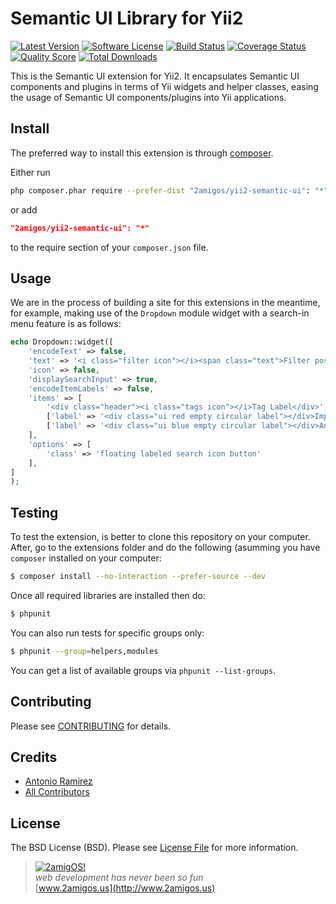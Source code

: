 # Semantic UI Library for Yii2

[![Latest Version](https://img.shields.io/github/release/2amigos/yii2-semantic-ui.svg?style=flat-square)](https://github.com/2amigos/yii2-semantic-ui/releases)
[![Software License](https://img.shields.io/badge/license-BSD-brightgreen.svg?style=flat-square)](LICENSE.md)
[![Build Status](https://img.shields.io/travis/2amigos/yii2-semantic-ui/master.svg?style=flat-square)](https://travis-ci.org/2amigos/yii2-semantic-ui)
[![Coverage Status](https://img.shields.io/scrutinizer/coverage/g/2amigos/yii2-semantic-ui.svg?style=flat-square)](https://scrutinizer-ci.com/g/2amigos/yii2-semantic-ui/code-structure)
[![Quality Score](https://img.shields.io/scrutinizer/g/2amigos/yii2-semantic-ui.svg?style=flat-square)](https://scrutinizer-ci.com/g/2amigos/yii2-semantic-ui)
[![Total Downloads](https://img.shields.io/packagist/dt/2amigos/yii2-semantic-ui.svg?style=flat-square)](https://packagist.org/packages/2amigos/yii2-semantic-ui)


This is the Semantic UI extension for Yii2. It encapsulates Semantic UI components and plugins in terms of Yii widgets 
and helper classes, easing the usage of Semantic UI components/plugins into Yii applications.

## Install

The preferred way to install this extension is through [composer](http://getcomposer.org/download/).

Either run

```sh
php composer.phar require --prefer-dist "2amigos/yii2-semantic-ui": "*"
```

or add

```json
"2amigos/yii2-semantic-ui": "*"
```

to the require section of your `composer.json` file. 

## Usage

We are in the process of building a site for this extensions in the meantime, for example, making use of the `Dropdown` 
module widget with a search-in menu feature is as follows:

``` php
echo Dropdown::widget([
    'encodeText' => false,
    'text' => '<i class="filter icon"></i><span class="text">Filter posts</span>',
    'icon' => false,
    'displaySearchInput' => true,
    'encodeItemLabels' => false,
    'items' => [
        '<div class="header"><i class="tags icon"></i>Tag Label</div>',
        ['label' => '<div class="ui red empty circular label"></div>Important'],
        ['label' => '<div class="ui blue empty circular label"></div>Announcement']
    ],
    'options' => [
        'class' => 'floating labeled search icon button'
    ],
]
);
```

## Testing  

To test the extension, is better to clone this repository on your computer. After, go to the extensions folder and do
the following (asumming you have `composer` installed on your computer: 

``` bash 
$ composer install --no-interaction --prefer-source --dev
```
Once all required libraries are installed then do: 

```bash 
$ phpunit
```

You can also run tests for specific groups only: 

```bash 
$ phpunit --group=helpers,modules
``` 
You can get a list of available groups via `phpunit --list-groups`.


## Contributing

Please see [CONTRIBUTING](CONTRIBUTING.md) for details.

## Credits

- [Antonio Ramirez](https://github.com/tonydspaniard)
- [All Contributors](../../contributors)

## License

The BSD License (BSD). Please see [License File](LICENSE.md) for more information.

> [![2amigOS!](http://www.gravatar.com/avatar/55363394d72945ff7ed312556ec041e0.png)](http://www.2amigos.us)  
<i>web development has never been so fun</i>  
[www.2amigos.us](http://www.2amigos.us)
